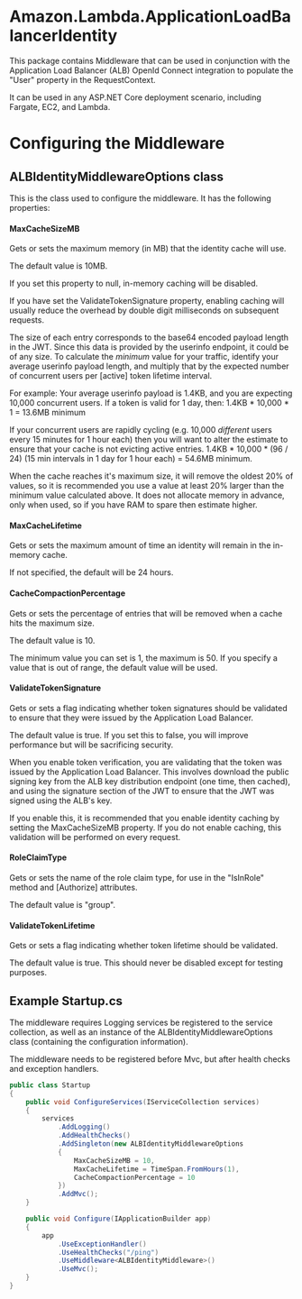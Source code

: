 # Amazon.Lambda.ApplicationLoadBalancerIdentity

This package contains Middleware that can be used in conjunction with the Application Load Balancer (ALB) OpenId Connect integration to populate the "User" property in the RequestContext.

It can be used in any ASP.NET Core deployment scenario, including Fargate, EC2, and Lambda.

# Configuring the Middleware
## ALBIdentityMiddlewareOptions class
This is the class used to configure the middleware. It has the following properties:

#### MaxCacheSizeMB
Gets or sets the maximum memory (in MB) that the identity cache will use.

The default value is 10MB.

If you set this property to null, in-memory caching will be disabled.

If you have set the ValidateTokenSignature property, enabling caching will usually reduce the overhead by double digit milliseconds on subsequent requests.

The size of each entry corresponds to the base64 encoded payload length in the JWT.
Since this data is provided by the userinfo endpoint, it could be of any size.
To calculate the *minimum* value for your traffic, identify your average userinfo payload length,
and multiply that by the expected number of concurrent users per [active] token lifetime interval.

For example:
Your average userinfo payload is 1.4KB, and you are expecting 10,000 concurrent users.
If a token is valid for 1 day, then:
1.4KB * 10,000 * 1 = 13.6MB minimum

If your concurrent users are rapidly cycling (e.g. 10,000 *different* users every 15 minutes for 1 hour each)
then you will want to alter the estimate to ensure that your cache is not evicting active entries.
1.4KB * 10,000 * (96 / 24) (15 min intervals in 1 day for 1 hour each) = 54.6MB minimum.

When the cache reaches it's maximum size, it will remove the oldest 20% of values, so it is
recommended you use a value at least 20% larger than the minimum value calculated above.
It does not allocate memory in advance, only when used, so if you have RAM to spare then estimate higher.

#### MaxCacheLifetime
Gets or sets the maximum amount of time an identity will remain in the in-memory cache.

If not specified, the default will be 24 hours.

#### CacheCompactionPercentage
Gets or sets the percentage of entries that will be removed when a cache hits the maximum size.

The default value is 10.

The minimum value you can set is 1, the maximum is 50.
If you specify a value that is out of range, the default value will be used.

#### ValidateTokenSignature
Gets or sets a flag indicating whether token signatures should be validated to ensure that they were issued by the Application Load Balancer.

The default value is true. If you set this to false, you will improve performance but will be sacrificing security.

When you enable token verification, you are validating that the token was issued by the Application Load Balancer.
This involves download the public signing key from the ALB key distribution endpoint (one time, then cached),
and using the signature section of the JWT to ensure that the JWT was signed using the ALB's key.

If you enable this, it is recommended that you enable identity caching by setting the MaxCacheSizeMB property.
If you do not enable caching, this validation will be performed on every request.

#### RoleClaimType
Gets or sets the name of the role claim type, for use in the "IsInRole" method and [Authorize] attributes.

The default value is "group".

#### ValidateTokenLifetime
Gets or sets a flag indicating whether token lifetime should be validated.

The default value is true. This should never be disabled except for testing purposes.

## Example Startup.cs

The middleware requires Logging services be registered to the service collection, as well as an
instance of the ALBIdentityMiddlewareOptions class (containing the configuration information).

The middleware needs to be registered before Mvc, but after health checks and exception handlers.

```csharp
public class Startup
{
    public void ConfigureServices(IServiceCollection services)
    {
		services
			.AddLogging()
			.AddHealthChecks()
			.AddSingleton(new ALBIdentityMiddlewareOptions
			{
				MaxCacheSizeMB = 10,
				MaxCacheLifetime = TimeSpan.FromHours(1),
				CacheCompactionPercentage = 10
			})
			.AddMvc();
    }

	public void Configure(IApplicationBuilder app)
	{
		app
			.UseExceptionHandler()
			.UseHealthChecks("/ping")
			.UseMiddleware<ALBIdentityMiddleware>()
			.UseMvc();
	}
}
```
